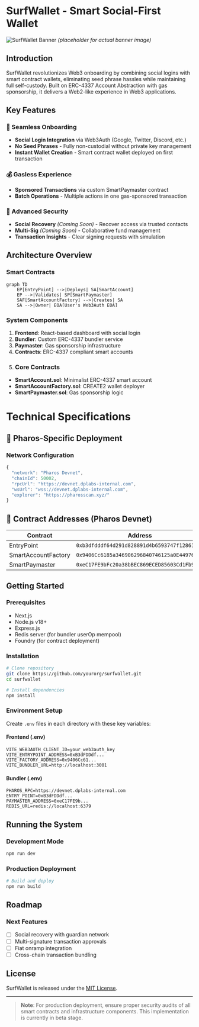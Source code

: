 # SurfWallet - Smart Social-First Wallet

![SurfWallet Banner](https://example.com/surfwallet-banner.jpg) *(placeholder for actual banner image)*

## Introduction

SurfWallet revolutionizes Web3 onboarding by combining social logins with smart contract wallets, eliminating seed phrase hassles while maintaining full self-custody. Built on ERC-4337 Account Abstraction with gas sponsorship, it delivers a Web2-like experience in Web3 applications.

## Key Features

### 🚀 Seamless Onboarding
- **Social Login Integration** via Web3Auth (Google, Twitter, Discord, etc.)
- **No Seed Phrases** - Fully non-custodial without private key management
- **Instant Wallet Creation** - Smart contract wallet deployed on first transaction

### 💰 Gasless Experience
- **Sponsored Transactions** via custom SmartPaymaster contract
- **Batch Operations** - Multiple actions in one gas-sponsored transaction
  
### 🔐 Advanced Security
- **Social Recovery** *(Coming Soon)* - Recover access via trusted contacts
- **Multi-Sig** *(Coming Soon)* - Collaborative fund management
- **Transaction Insights** - Clear signing requests with simulation

## Architecture Overview

### Smart Contracts
```mermaid
graph TD
    EP[EntryPoint] -->|Deploys| SA[SmartAccount]
    EP -->|Validates| SP[SmartPaymaster]
    SAF[SmartAccountFactory] -->|Creates| SA
    SA -->|Owner| EOA[User's Web3Auth EOA]
```

### System Components
1. **Frontend**: React-based dashboard with social login
2. **Bundler**: Custom ERC-4337 bundler service
3. **Paymaster**: Gas sponsorship infrastructure
4. **Contracts**: ERC-4337 compliant smart accounts
5. ### Core Contracts
- **SmartAccount.sol**: Minimalist ERC-4337 smart account
- **SmartAccountFactory.sol**: CREATE2 wallet deployer
- **SmartPaymaster.sol**: Gas sponsorship logic

# Technical Specifications

## 🌊 Pharos-Specific Deployment

### Network Configuration
```javascript
{
  "network": "Pharos Devnet",
  "chainId": 50002,
  "rpcUrl": "https://devnet.dplabs-internal.com",
  "wsUrl": "wss://devnet.dplabs-internal.com",
  "explorer": "https://pharosscan.xyz/"
}
```

## 📜 Contract Addresses (Pharos Devnet)

| Contract               | Address                                      |
|------------------------|----------------------------------------------|
| EntryPoint             | `0xb3dfdddf64d291d828891d4b6593747f12861ea1` |
| SmartAccountFactory    | `0x9406Cc6185a346906296840746125a0E44976454` |
| SmartPaymaster         | `0xeC17FE9bFc20a38bBEC869ECED85603Cd1Fb9d34` |

## Getting Started

### Prerequisites
- Next.js
- Node.js v18+
- Express.js
- Redis server (for bundler userOp mempool)
- Foundry (for contract deployment)

### Installation
```bash
# Clone repository
git clone https://github.com/yourorg/surfwallet.git
cd surfwallet

# Install dependencies
npm install
```

### Environment Setup
Create `.env` files in each directory with these key variables:

#### Frontend (.env)
```env
VITE_WEB3AUTH_CLIENT_ID=your_web3auth_key
VITE_ENTRYPOINT_ADDRESS=0xB3dFDDdf...
VITE_FACTORY_ADDRESS=0x9406Cc61...
VITE_BUNDLER_URL=http://localhost:3001
```

#### Bundler (.env)
```env
PHAROS_RPC=https://devnet.dplabs-internal.com
ENTRY_POINT=0xB3dFDDdf...
PAYMASTER_ADDRESS=0xeC17FE9b...
REDIS_URL=redis://localhost:6379
```

## Running the System

### Development Mode
```bash
npm run dev
```

### Production Deployment
```bash
# Build and deploy
npm run build
```

## Roadmap

### Next Features
- [ ] Social recovery with guardian network
- [ ] Multi-signature transaction approvals
- [ ] Fiat onramp integration
- [ ] Cross-chain transaction bundling

## License
SurfWallet is released under the [MIT License](LICENSE).

---

> **Note**: For production deployment, ensure proper security audits of all smart contracts and infrastructure components. This implementation is currently in beta stage.
